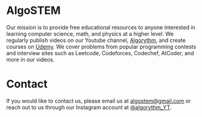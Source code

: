 # AlgoSTEM
Our mission is to provide free educational resources to anyone interested in learning computer science, math, and physics at a higher level. We regularly publish videos on our Youtube channel, [Algorythm](https://www.youtube.com/channel/UCTRSfadb3x2BJ2h6Y--WlVg), and create courses on [Udemy](https://www.udemy.com/user/arushi-gupta-65/). We cover problems from popular programming contests and interview sites such as Leetcode, Codeforces, Codechef, AtCoder, and more in our videos. 
# Contact
If you would like to contact us, please email us at algostem@gmail.com or reach out to us through our Instagram account at [@algorythm_YT](https://www.instagram.com/algorythm_yt/).
